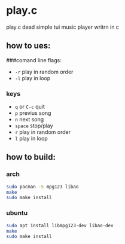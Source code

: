 # play.c
play.c dead simple tui music player writrn in c

## how to ues:
###comand line flags:
- `-r` play in random order
- `-l` play in loop

### keys
- `q`     or `C-c` quit
- `p`     previus song
- `n`     next song
- `space` stop/play
- `r`     play in random order
- `l`     play in loop


## how to build:
### arch
```sh
sudo pacman -S mpg123 libao
make
sudo make install
```

### ubuntu
```sh
sudo apt install libmpg123-dev libao-dev
make
sudo make install
```
